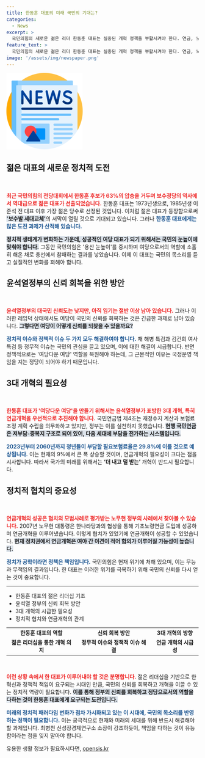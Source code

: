 ```yaml
---
title: 한동훈 대표의 미래 국민의 기대는?
categories:
  - News
excerpt: >
  국민의힘의 새로운 젊은 리더 한동훈 대표는 실종된 개혁 정책을 부활시켜야 한다. 연금, 노동, 교육 개혁은 국민의 신뢰를 회복하기 위한 첫걸음! 과연 그는 이 난제를 해결할 수 있을까?
feature_text: >
  국민의힘의 새로운 젊은 리더 한동훈 대표는 실종된 개혁 정책을 부활시켜야 한다. 연금, 노동, 교육 개혁은 국민의 신뢰를 회복하기 위한 첫걸음! 과연 그는 이 난제를 해결할 수 있을까?
image: '/assets/img/newspaper.png'
---
```


<p><img src="/assets/img/newspaper.png" alt="kimp 속보" /></p>

<h2 data-ke-size="size26">젊은 대표의 새로운 정치적 도전</h2>

<p data-ke-size="size16">&nbsp;</p>

<p><b><span style="color: #ee2323;">최근 국민의힘의 전당대회에서 한동훈 후보가 63%의 압승을 거두며 보수정당의 역사에서 역대급으로 젊은 대표가 선출되었습니다.</span></b> 한동훈 대표는 1973년생으로, 1985년생 이준석 전 대표 이후 가장 젊은 당수로 선정된 것입니다. 이처럼 젊은 대표가 등장함으로써 <b><span style="background-color: #21538527;">'보수발 세대교체'</span></b>의 서막이 열릴 것으로 기대되고 있습니다. 그러나 <b><span style="color: #1a5490;">한동훈 대표에게는 많은 도전 과제가 산적해 있습니다.</span></b> </p>

<p><b><span style="background-color: #21538527;">정치적 생태계가 변화하는 가운데, 성공적인 여당 대표가 되기 위해서는 국민의 눈높이에 맞춰야 합니다.</span></b> 그동안 국민의힘은 '용산 눈높이'를 중시하며 여당으로서의 역할에 소홀히 해온 채로 총선에서 참패하는 결과를 낳았습니다. 이제 이 대표는 국민의 목소리를 듣고 실질적인 변화를 꾀해야 합니다.</p>

<h2 data-ke-size="size26">윤석열정부의 신뢰 회복을 위한 방안</h2>

<p data-ke-size="size16">&nbsp;</p>

<p><b><span style="color: #ee2323;">윤석열정부의 대국민 신뢰도는 낮지만, 아직 임기는 절반 이상 남아 있습니다.</span></b> 그러나 이러한 레임덕 상태에서도 여당이 국민의 신뢰를 회복하는 것은 긴급한 과제로 남아 있습니다. <b><span style="background-color: #21538527;">그렇다면 여당이 어떻게 신뢰를 되찾을 수 있을까요?</span></b> </p>

<p><b><span style="color: #1a5490;">정치적 이슈와 정책적 이슈 두 가지 모두 해결하여야 합니다.</span></b> 채 해병 특검과 김건희 여사 특검 등 정무적 이슈는 국민의 관심을 끌고 있으며, 이에 대한 해결이 시급합니다. 반면 정책적으로는 '여당다운 여당' 역할을 복원해야 하는데, 그 근본적인 이유는 국정운영 책임을 지는 정당이 되어야 하기 때문입니다.</p>

<h2 data-ke-size="size26">3대 개혁의 필요성</h2>

<p data-ke-size="size16">&nbsp;</p>

<p><b><span style="color: #ee2323;">한동훈 대표가 '여당다운 여당'을 만들기 위해서는 윤석열정부가 표방한 3대 개혁, 특히 연금개혁을 우선적으로 추진해야 합니다.</span></b> 국민연금법 제4조는 재정수지 계산과 보험료 조정 계획 수립을 의무화하고 있지만, 정부는 이를 실천하지 못했습니다. <b><span style="background-color: #21538527;">현행 국민연금은 저부담-중복지 구조로 되어 있어, 다음 세대에 부담을 전가하는 시스템입니다.</span></b></p>

<p><b><span style="color: #1a5490;">2023년부터 2060년까지 청년들이 부담할 필요보험료율은 29.8%에 이를 것으로 예상됩니다.</span></b> 이는 현재의 9%에서 큰 폭 상승할 것이며, 연금개혁의 필요성이 크다는 점을 시사합니다. 따라서 국가의 미래를 위해서는 <b>‘더 내고 덜 받는’</b> 개혁이 반드시 필요합니다.</p>

<h2 data-ke-size="size26">정치적 협치의 중요성</h2>

<p data-ke-size="size16">&nbsp;</p>

<p><b><span style="color: #ee2323;">연금개혁의 성공은 협치의 모범사례로 평가받는 노무현 정부의 사례에서 찾아볼 수 있습니다.</span></b> 2007년 노무현 대통령은 한나라당과의 협상을 통해 기초노령연금 도입에 성공하며 연금개혁을 이루어냈습니다. 이렇게 협치가 있었기에 연금개혁이 성공할 수 있었습니다. <b><span style="background-color: #21538527;">현재 정치권에서 연금개혁은 여야 간 이견이 적어 합의가 이루어질 가능성이 높습니다.</span></b></p>

<p><b><span style="color: #1a5490;">정치가 공학이라면 정책은 책임입니다.</span></b> 국민의힘은 현재 위기에 처해 있으며, 이는 무능과 무책임의 결과입니다. 한 대표는 이러한 위기를 극복하기 위해 국민의 신뢰를 다시 얻는 것이 중요합니다.</p>

<hr/>

<ul>
    <li>한동훈 대표의 젊은 리더십 기조</li>
    <li>윤석열 정부의 신뢰 회복 방안</li>
    <li>3대 개혁의 시급한 필요성</li>
    <li>정치적 협치와 연금개혁의 관계</li>
</ul>

<table>
    <tr>
        <td style="text-align: center; height: 17px;"><b>한동훈 대표의 역할</b></td>
        <td style="text-align: center; height: 17px;"><b>신뢰 회복 방안</b></td>
        <td style="text-align: center; height: 17px;"><b>3대 개혁의 방향</b></td>
    </tr>
    <tr>
        <td style="text-align: center; height: 17px;"><b>젊은 리더십을 통한 개혁 의지</b></td>
        <td style="text-align: center; height: 17px;"><b>정무적 이슈와 정책적 이슈 해결</b></td>
        <td style="text-align: center; height: 17px;"><b>연금 개혁의 시급성</b></td>
    </tr>
</table>

<p data-ke-size="size16">&nbsp;</p>

<p><b><span style="color: #ee2323;">이런 상황 속에서 한 대표가 이루어내야 할 것은 분명합니다.</span></b> 젊은 리더십을 기반으로 한 혁신과 정책적 책임이 요구되는 시대인 만큼, 국민의 신뢰를 회복하고 개혁을 이끌 수 있는 정치적 역량이 필요합니다. <b><span style="background-color: #21538527;">이를 통해 정부의 신뢰를 회복하고 정당으로서의 역할을 다하는 것이 한동훈 대표에게 요구되는 도전입니다.</span></b> </p>

<p><b><span style="color: #1a5490;">미래의 정치적 패러다임 변화가 점차 가시화되고 있는 이 시대에, 국민의 목소리를 반영하는 정책이 필요합니다.</span></b> 이는 궁극적으로 현재와 미래의 세대를 위해 반드시 해결해야 할 과제입니다. 최병천 신성장경제연구소 소장이 강조하듯이, 책임을 다하는 것이 유능함이라는 점을 잊지 말아야 합니다.</p>
유용한 생활 정보가 필요하시다면, <a href="https://opensis.kr" rel="dofollow">opensis.kr</a>


